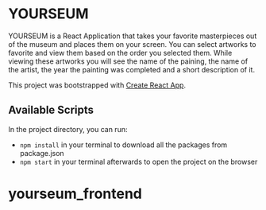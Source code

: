 # YOURSEUM

YOURSEUM is a React Application that takes your favorite masterpieces out of the museum and places them on your screen. You can select artworks to favorite and view them based on the order you selected them. While viewing these artworks you will see the name of the paining, the name of the artist, the year the painting was completed and a short description of it. 

This project was bootstrapped with [Create React App](https://github.com/facebook/create-react-app).

## Available Scripts
In the project directory, you can run:

- `npm install` in your terminal to download all the packages from package.json
- `npm start` in your terminal afterwards to open the project on the browser 

# yourseum_frontend
